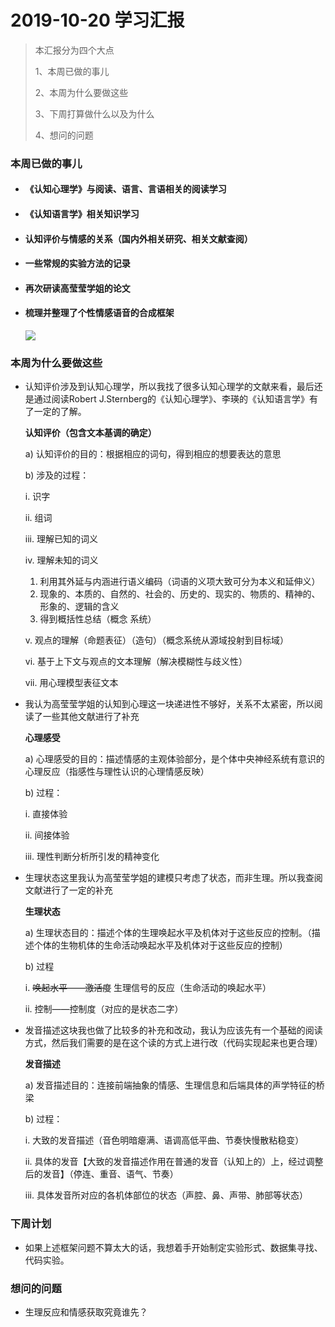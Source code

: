 # 2019-10-20 学习汇报

> 本汇报分为四个大点
>
> 1、本周已做的事儿
>
> 2、本周为什么要做这些
>
> 3、下周打算做什么以及为什么
>
> 4、想问的问题

### 本周已做的事儿

* #### 《认知心理学》与阅读、语言、言语相关的阅读学习

- #### 《认知语言学》相关知识学习

- #### 认知评价与情感的关系（国内外相关研究、相关文献查阅）

- #### 一些常规的实验方法的记录

- #### 再次研读高莹莹学姐的论文

- #### 梳理并整理了个性情感语音的合成框架

  ![](https://s2.ax1x.com/2019/10/20/KKHEVg.png)

### 本周为什么要做这些

- 认知评价涉及到认知心理学，所以我找了很多认知心理学的文献来看，最后还是通过阅读Robert J.Sternberg的《认知心理学》、李瑛的《认知语言学》有了一定的了解。

  **认知评价（包含文本基调的确定）**

  a)	认知评价的目的：根据相应的词句，得到相应的想要表达的意思

  b)	涉及的过程：

  i.	识字

  ii.	组词

  iii.	理解已知的词义

  iv.	理解未知的词义

  1.	利用其外延与内涵进行语义编码（词语的义项大致可分为本义和延伸义）
  2.	现象的、本质的、自然的、社会的、历史的、现实的、物质的、精神的、形象的、逻辑的含义
  3.	得到概括性总结（概念 系统）

  v.	观点的理解（命题表征）（造句）（概念系统从源域投射到目标域）

  vi.	基于上下文与观点的文本理解（解决模糊性与歧义性）

  vii.	用心理模型表征文本

- 我认为高莹莹学姐的认知到心理这一块递进性不够好，关系不太紧密，所以阅读了一些其他文献进行了补充

  **心理感受**

  a)	心理感受的目的：描述情感的主观体验部分，是个体中央神经系统有意识的心理反应（指感性与理性认识的心理情感反映）

  b)	过程：

  i.	直接体验

  ii.	间接体验

  iii.	理性判断分析所引发的精神变化

- 生理状态这里我认为高莹莹学姐的建模只考虑了状态，而非生理。所以我查阅文献进行了一定的补充

  **生理状态**

  a)	生理状态目的：描述个体的生理唤起水平及机体对于这些反应的控制。（描述个体的生物机体的生命活动唤起水平及机体对于这些反应的控制）

  b)	过程

  i.	~~唤起水平——激活度~~   生理信号的反应（生命活动的唤起水平） 

  ii.	控制——控制度（对应的是状态二字）

- 发音描述这块我也做了比较多的补充和改动，我认为应该先有一个基础的阅读方式，然后我们需要的是在这个读的方式上进行改（代码实现起来也更合理）

  **发音描述**

  a)	发音描述目的：连接前端抽象的情感、生理信息和后端具体的声学特征的桥梁

  b)	过程：

  i.	大致的发音描述（音色明暗瘪满、语调高低平曲、节奏快慢散粘稳变）

  ii.	具体的发音【大致的发音描述作用在普通的发音（认知上的）上，经过调整后的发音】（停连、重音、语气、节奏）

  iii.	具体发音所对应的各机体部位的状态（声腔、鼻、声带、肺部等状态）

### 下周计划

- 如果上述框架问题不算太大的话，我想着手开始制定实验形式、数据集寻找、代码实验。

### 想问的问题

- 生理反应和情感获取究竟谁先？